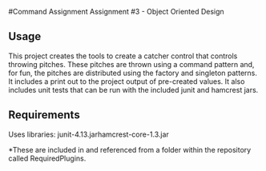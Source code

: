 #Command Assignment Assignment #3 - Object Oriented Design

Usage
----------------
This project creates the tools to create a catcher control that controls throwing pitches. These pitches are thrown using a command pattern and, for fun, the pitches are distributed using the factory and singleton patterns. It includes a print out to the project output of pre-created values. It also includes unit tests that can be run with the included junit and hamcrest jars.

Requirements 
----------------
Uses libraries: junit-4.13.jarhamcrest-core-1.3.jar

*These are included in and referenced from a folder within the repository called RequiredPlugins.
